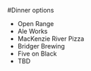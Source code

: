 #Dinner options

- Open Range
- Ale Works
- MacKenzie River Pizza
- Bridger Brewing 
- Five on Black 
- TBD
